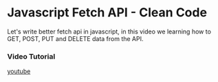 # Javascript Fetch API - Clean Code
Let's write better fetch api in javascript, in this video we learning how to GET, POST, PUT and DELETE data from the API.

### Video Tutorial
[youtube](https://www.youtube.com/NerdAutodidata)